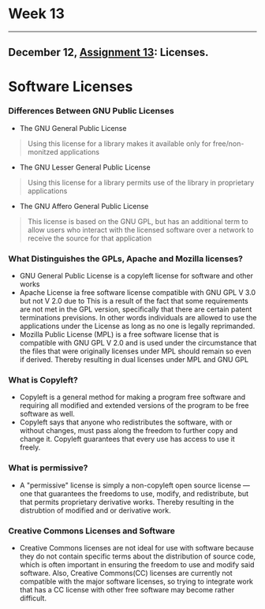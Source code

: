 
# Week 13
---

## December 12, [Assignment 13](http://www.compsci.hunter.cuny.edu/~sweiss/course_materials/cs_ossd/assignments/assignment_13_licenses.pdf): Licenses.

# Software Licenses
### Differences Between GNU Public Licenses 
- The GNU General Public License
> Using this license for a library makes it available only for free/non-monitzed applications
- The GNU Lesser General Public License
> Using this license for a library permits use of the library in proprietary applications
- The GNU Affero General Public License
> This license is based on the GNU GPL, but has an additional term to allow users who interact with the licensed software over a network to receive the source for that application

### What Distinguishes the GPLs, Apache and Mozilla licenses?
- GNU General Public License is a copyleft license for software and other works  
- Apache License ia free software license compatible with GNU GPL V 3.0 but not V 2.0 due to This is a result of the fact that some requirements are not met in the GPL version, specifically that there are certain patent terminations previsions. In other words individuals are allowed to use the applications under the License as long as no one is legally reprimanded.  
- Mozilla Public License (MPL) is a free software license that is compatible with GNU GPL V 2.0 and is used under the circumstance that the files that were originally licenses under MPL should remain so even if derived. Thereby resulting in dual licenses under MPL and GNU GPL  

### What is Copyleft?
- Copyleft is a general method for making a program free software and requiring all modified and extended versions of the program to be free software as well.
- Copyleft says that anyone who redistributes the software, with or without changes, must pass along the freedom to further copy and change it. Copyleft guarantees that every use has access to use it freely.

### What is permissive?
- A "permissive" license is simply a non-copyleft open source license — one that guarantees the freedoms to use, modify, and redistribute, but that permits proprietary derivative works. Thereby resulting in the distrubtion of modified and or derivative work. 

### Creative Commons Licenses and Software 
- Creative Commons licenses are not ideal for use with software because they do not contain specific terms about the distribution
of source code, which is often important in ensuring the freedom to use and modify said software. Also, Creative Commons(CC)
licenses are currently not compatible with the major software licenses, so trying to integrate work that has a CC license with
other free software may become rather difficult.
